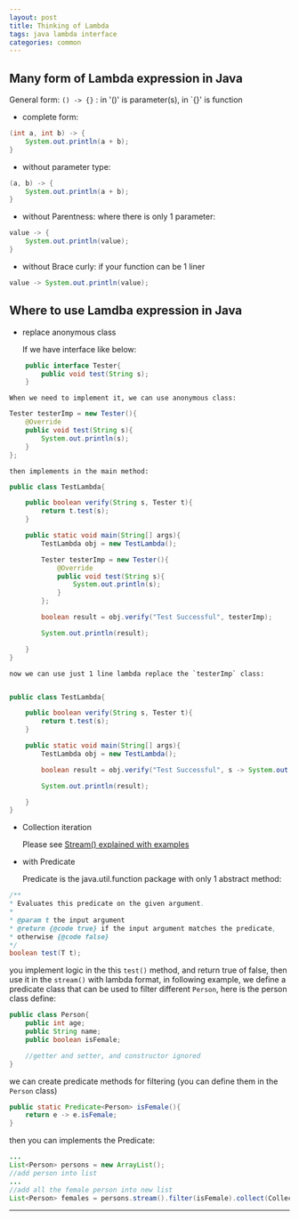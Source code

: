 ```yaml
---
layout: post
title: Thinking of Lambda
tags: java lambda interface 
categories: common
---
```

## Many form of Lambda expression in Java

General form: `() -> {}` : in '()' is parameter(s), in `{}' is function

- complete form:

~~~java
(int a, int b) -> {
    System.out.println(a + b);
}
~~~

- without parameter type:
~~~java
(a, b) -> {
    System.out.println(a + b);
}
~~~

- without Parentness: where there is only 1 parameter:
~~~java
value -> {
    System.out.println(value);
}
~~~ 

- without Brace curly: if your function can be 1 liner
~~~java
value -> System.out.println(value);
~~~


## Where to use Lamdba expression in Java

- replace anonymous class

    If we have interface like below:

~~~java
    public interface Tester{
        public void test(String s);
    }
~~~
    When we need to implement it, we can use anonymous class:

~~~java
Tester testerImp = new Tester(){
    @Override
    public void test(String s){
        System.out.println(s);
    }
};
~~~

    then implements in the main method:
~~~java
public class TestLambda{

    public boolean verify(String s, Tester t){
        return t.test(s);
    }

    public static void main(String[] args){
        TestLambda obj = new TestLambda();

        Tester testerImp = new Tester(){
            @Override
            public void test(String s){
                System.out.println(s);
            }
        };

        boolean result = obj.verify("Test Successful", testerImp);

        System.out.println(result);

    }
}
~~~

    now we can use just 1 line lambda replace the `testerImp` class:
~~~java

public class TestLambda{

    public boolean verify(String s, Tester t){
        return t.test(s);
    }

    public static void main(String[] args){
        TestLambda obj = new TestLambda();

        boolean result = obj.verify("Test Successful", s -> System.out.println(s));

        System.out.println(result);

    }
}
~~~

- Collection iteration

    Please see [ Stream() explained with examples ](https://r0ngsh3n.github.io//common/stream/)

- with Predicate

    Predicate is the java.util.function package with only 1 abstract method:

~~~java
/**
* Evaluates this predicate on the given argument.
*
* @param t the input argument
* @return {@code true} if the input argument matches the predicate,
* otherwise {@code false}
*/
boolean test(T t);
~~~

you implement logic in the this `test()` method, and return true of false, then use it in the `stream()` with lambda format, in following example, we define a predicate class that can be used to filter different `Person`, here is the person class define:

~~~java
public class Person{
    public int age;
    public String name;
    public boolean isFemale;

    //getter and setter, and constructor ignored
}
~~~

we can create predicate methods for filtering (you can define them in the `Person` class)

~~~java
public static Predicate<Person> isFemale(){
    return e -> e.isFemale;
}

~~~

then you can implements the Predicate:
~~~java
...
List<Person> persons = new ArrayList();
//add person into list
...
//add all the female person into new list
List<Person> females = persons.stream().filter(isFemale).collect(Collectors.toList());
~~~

---
